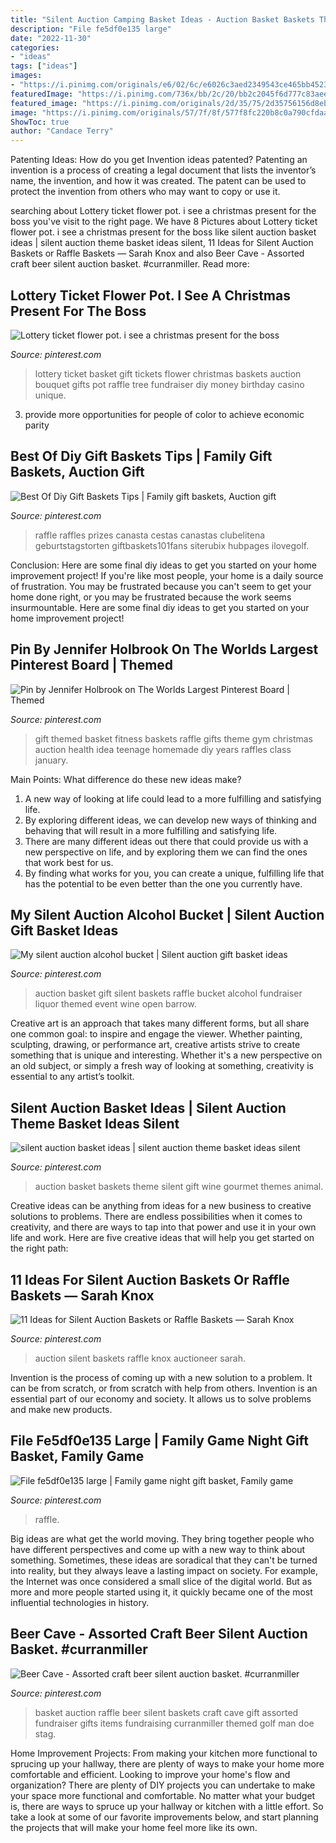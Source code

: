 ```yaml
---
title: "Silent Auction Camping Basket Ideas - Auction Basket Baskets Theme Silent Gift Wine Gourmet Themes Animal"
description: "File fe5df0e135 large"
date: "2022-11-30"
categories:
- "ideas"
tags: ["ideas"]
images:
- "https://i.pinimg.com/originals/e6/02/6c/e6026c3aed2349543ce465bb45235155.jpg"
featuredImage: "https://i.pinimg.com/736x/bb/2c/20/bb2c2045f6d777c83aee7c7487981d18.jpg"
featured_image: "https://i.pinimg.com/originals/2d/35/75/2d35756156d8eb3a277e014dd5d29fc3.jpg"
image: "https://i.pinimg.com/originals/57/7f/8f/577f8fc220b8c0a790cfdaa1ac19e50d.jpg"
ShowToc: true
author: "Candace Terry"
---
```



Patenting Ideas: How do you get Invention ideas patented?
Patenting an invention is a process of creating a legal document that lists the inventor’s name, the invention, and how it was created. The patent can be used to protect the invention from others who may want to copy or use it.

	

		
searching about Lottery ticket flower pot. i see a christmas present for the boss you've visit to the right page. We have 8 Pictures about Lottery ticket flower pot. i see a christmas present for the boss like silent auction basket ideas | silent auction theme basket ideas silent, 11 Ideas for Silent Auction Baskets or Raffle Baskets — Sarah Knox and also Beer Cave - Assorted craft beer silent auction basket. #curranmiller. Read more:
		
    
## Lottery Ticket Flower Pot. I See A Christmas Present For The Boss

<img loading=lazy src="https://s-media-cache-ak0.pinimg.com/736x/a0/b5/83/a0b58383eb9f98e8a84e755d977c24a2.jpg" onerror="this.onerror=null;this.src='https://tse4.mm.bing.net/th?id=OIP.qLz35pxwOf7cElbDYm06iQHaJ6&amp;pid=15.1';" alt="Lottery ticket flower pot. i see a christmas present for the boss">

_Source: pinterest.com_

>lottery ticket basket gift tickets flower christmas baskets auction bouquet gifts pot raffle tree fundraiser diy money birthday casino unique. 

	

3. provide more opportunities for people of color to achieve economic parity

    
## Best Of Diy Gift Baskets Tips | Family Gift Baskets, Auction Gift

<img loading=lazy src="https://i.pinimg.com/originals/2d/35/75/2d35756156d8eb3a277e014dd5d29fc3.jpg" onerror="this.onerror=null;this.src='https://tse2.mm.bing.net/th?id=OIP.e5z0UIdJ3quCkfujticBMgHaJ6&amp;pid=15.1';" alt="Best Of Diy Gift Baskets Tips | Family gift baskets, Auction gift">

_Source: pinterest.com_

>raffle raffles prizes canasta cestas canastas clubelitena geburtstagstorten giftbaskets101fans siterubix hubpages ilovegolf. 

	

Conclusion: Here are some final diy ideas to get you started on your home improvement project!
If you're like most people, your home is a daily source of frustration. You may be frustrated because you can't seem to get your home done right, or you may be frustrated because the work seems insurmountable. Here are some final diy ideas to get you started on your home improvement project!

    
## Pin By Jennifer Holbrook On The Worlds Largest Pinterest Board | Themed

<img loading=lazy src="https://i.pinimg.com/736x/bb/2c/20/bb2c2045f6d777c83aee7c7487981d18.jpg" onerror="this.onerror=null;this.src='https://tse1.mm.bing.net/th?id=OIP.OsRLJN4mRYN4Q8Y3swnGMAHaJ3&amp;pid=15.1';" alt="Pin by Jennifer Holbrook on The Worlds Largest Pinterest Board | Themed">

_Source: pinterest.com_

>gift themed basket fitness baskets raffle gifts theme gym christmas auction health idea teenage homemade diy years raffles class january. 

	

Main Points: What difference do these new ideas make?
1. A new way of looking at life could lead to a more fulfilling and satisfying life.
2. By exploring different ideas, we can develop new ways of thinking and behaving that will result in a more fulfilling and satisfying life.
3. There are many different ideas out there that could provide us with a new perspective on life, and by exploring them we can find the ones that work best for us.
4. By finding what works for you, you can create a unique, fulfilling life that has the potential to be even better than the one you currently have.

    
## My Silent Auction Alcohol Bucket | Silent Auction Gift Basket Ideas

<img loading=lazy src="https://i.pinimg.com/originals/57/7f/8f/577f8fc220b8c0a790cfdaa1ac19e50d.jpg" onerror="this.onerror=null;this.src='https://tse4.mm.bing.net/th?id=OIP.hI1PA4cdHHkF6UY-0eztLAHaJ4&amp;pid=15.1';" alt="My silent auction alcohol bucket | Silent auction gift basket ideas">

_Source: pinterest.com_

>auction basket gift silent baskets raffle bucket alcohol fundraiser liquor themed event wine open barrow. 

	

Creative art is an approach that takes many different forms, but all share one common goal: to inspire and engage the viewer. Whether painting, sculpting, drawing, or performance art, creative artists strive to create something that is unique and interesting. Whether it's a new perspective on an old subject, or simply a fresh way of looking at something, creativity is essential to any artist’s toolkit.

    
## Silent Auction Basket Ideas | Silent Auction Theme Basket Ideas Silent

<img loading=lazy src="https://i.pinimg.com/originals/e6/02/6c/e6026c3aed2349543ce465bb45235155.jpg" onerror="this.onerror=null;this.src='https://tse3.mm.bing.net/th?id=OIP.FYs64Kv03TNILZlZ8Uxj_gHaKF&amp;pid=15.1';" alt="silent auction basket ideas | silent auction theme basket ideas silent">

_Source: pinterest.com_

>auction basket baskets theme silent gift wine gourmet themes animal. 

	

Creative ideas can be anything from ideas for a new business to creative solutions to problems. There are endless possibilities when it comes to creativity, and there are ways to tap into that power and use it in your own life and work. Here are five creative ideas that will help you get started on the right path: 

    
## 11 Ideas For Silent Auction Baskets Or Raffle Baskets — Sarah Knox

<img loading=lazy src="https://i.pinimg.com/736x/b3/20/29/b32029586ceb827491a9a9b4d8594677.jpg" onerror="this.onerror=null;this.src='https://tse3.mm.bing.net/th?id=OIP.DFnN3Es-GC5yYTvCMas7ggHaLG&amp;pid=15.1';" alt="11 Ideas for Silent Auction Baskets or Raffle Baskets — Sarah Knox">

_Source: pinterest.com_

>auction silent baskets raffle knox auctioneer sarah. 

	

Invention is the process of coming up with a new solution to a problem. It can be from scratch, or from scratch with help from others. Invention is an essential part of our economy and society. It allows us to solve problems and make new products.

    
## File Fe5df0e135 Large | Family Game Night Gift Basket, Family Game

<img loading=lazy src="https://i.pinimg.com/736x/00/30/7c/00307cb3a6d475b8bfc8b54a70d29e50.jpg" onerror="this.onerror=null;this.src='https://tse2.mm.bing.net/th?id=OIP.evYBSHe705LD-HLC2vEjSAHaHa&amp;pid=15.1';" alt="File fe5df0e135 large | Family game night gift basket, Family game">

_Source: pinterest.com_

>raffle. 

	

Big ideas are what get the world moving. They bring together people who have different perspectives and come up with a new way to think about something. Sometimes, these ideas are soradical that they can't be turned into reality, but they always leave a lasting impact on society. For example, the Internet was once considered a small slice of the digital world. But as more and more people started using it, it quickly became one of the most influential technologies in history.

    
## Beer Cave - Assorted Craft Beer Silent Auction Basket. #curranmiller

<img loading=lazy src="https://i.pinimg.com/736x/c4/aa/a3/c4aaa3d5011809d2459741e4ebc893fb.jpg" onerror="this.onerror=null;this.src='https://tse3.mm.bing.net/th?id=OIP.6ceVJRK1mvbqURbKnrTKSwHaJ3&amp;pid=15.1';" alt="Beer Cave - Assorted craft beer silent auction basket. #curranmiller">

_Source: pinterest.com_

>basket auction raffle beer silent baskets craft cave gift assorted fundraiser gifts items fundraising curranmiller themed golf man doe stag. 

	

Home Improvement Projects: From making your kitchen more functional to sprucing up your hallway, there are plenty of ways to make your home more comfortable and efficient.
Looking to improve your home's flow and organization? There are plenty of DIY projects you can undertake to make your space more functional and comfortable. No matter what your budget is, there are ways to spruce up your hallway or kitchen with a little effort. So take a look at some of our favorite improvements below, and start planning the projects that will make your home feel more like its own.

